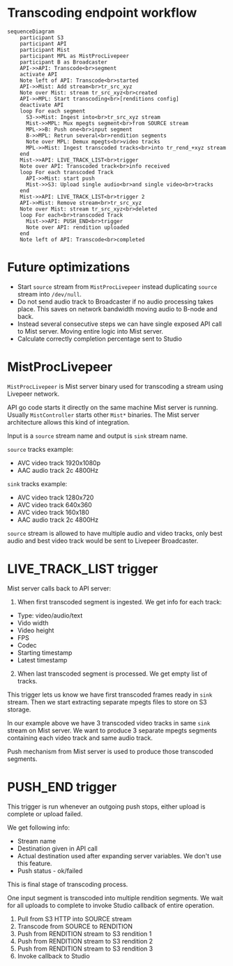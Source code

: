 # Transcoding endpoint workflow

```mermaid
sequenceDiagram
    participant S3
    participant API
    participant Mist
    participant MPL as MistProcLivepeer
    participant B as Broadcaster
    API->>API: Transcode<br>segment
    activate API
    Note left of API: Transcode<br>started
    API->>Mist: Add stream<br>tr_src_xyz
    Note over Mist: stream tr_src_xyz<br>created
    API->>MPL: Start transcoding<br>[renditions config]
    deactivate API
    loop For each segment
      S3->>Mist: Ingest into<br>tr_src_xyz stream
      Mist->>MPL: Mux mpegts segment<br>from SOURCE stream
      MPL->>B: Push one<br>input segment
      B->>MPL: Retrun several<br>rendition segments
      Note over MPL: Demux mpegts<br>video tracks
      MPL->>Mist: Ingest transcoded tracks<br>into tr_rend_+xyz stream
    end
    Mist->>API: LIVE_TRACK_LIST<br>trigger
    Note over API: Transcoded track<br>info received
    loop For each transcoded Track
      API->>Mist: start push
      Mist->>S3: Upload single audio<br>and single video<br>tracks
    end
    Mist->>API: LIVE_TRACK_LIST<br>trigger 2
    API->>Mist: Remove stream<br>tr_src_xyz
    Note over Mist: stream tr_src_xyz<br>deleted
    loop For each<br>transcoded Track
      Mist->>API: PUSH_END<br>trigger
      Note over API: rendition uploaded
    end
    Note left of API: Transcode<br>completed
```

# Future optimizations

- Start `source` stream from `MistProcLivepeer` instead duplicating `source` stream into `/dev/null`.
- Do not send audio track to Broadcaster if no audio processing takes place. This saves on network bandwidth moving audio to B-node and back.
- Instead several consecutive steps we can have single exposed API call to Mist server. Moving entire logic into Mist server.
- Calculate correctly completion percentage sent to Studio

# MistProcLivepeer

`MistProcLivepeer` is Mist server binary used for transcoding a stream using Livepeer network.

API go code starts it directly on the same machine Mist server is running. Usually `MistController` starts other `Mist*` binaries. The Mist server architecture allows this kind of integration.

Input is a `source` stream name and output is `sink` stream name.

`source` tracks example:
- AVC video track 1920x1080p
- AAC audio track 2c 4800Hz

`sink` tracks example:
- AVC video track 1280x720
- AVC video track 640x360
- AVC video track 160x180
- AAC audio track 2c 4800Hz

`source` stream is allowed to have multiple audio and video tracks, only best audio and best video track would be sent to Livepeer Broadcaster.

# LIVE_TRACK_LIST trigger

Mist server calls back to API server:
1) When first transcoded segment is ingested. We get info for each track:
  - Type: video/audio/text
  - Vido width
  - Video height
  - FPS
  - Codec
  - Starting timestamp
  - Latest timestamp
2) When last transcoded segment is processed. We get empty list of tracks.

This trigger lets us know we have first transcoded frames ready in `sink` stream. Then we start extracting separate mpegts files to store on S3 storage.

In our example above we have 3 transcoded video tracks in same `sink` stream on Mist server. We want to produce 3 separate mpegts segments containing each video track and same audio track.

Push mechanism from Mist server is used to produce those transcoded segments.

# PUSH_END trigger

This trigger is run whenever an outgoing push stops, either upload is complete or upload failed.

We get following info:
- Stream name
- Destination given in API call
- Actual destination used after expanding server variables. We don't use this feature.
- Push status - ok/failed

This is final stage of transcoding process.

One input segment is transcoded into multiple rendition segments. We wait for all uploads to complete to invoke Studio callback of entire operation.
1) Pull from S3 HTTP into SOURCE stream
2) Transcode from SOURCE to RENDITION
3) Push from RENDITION stream to S3 rendition 1
4) Push from RENDITION stream to S3 rendition 2
5) Push from RENDITION stream to S3 rendition 3
6) Invoke callback to Studio
